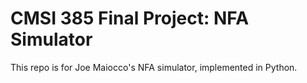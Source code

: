 # CMSI 385 Final Project: NFA Simulator

This repo is for Joe Maiocco's NFA simulator, implemented in Python.

